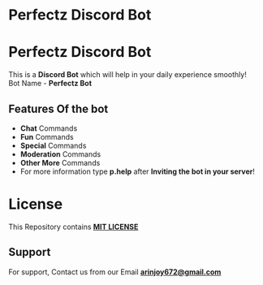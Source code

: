 # Perfectz Discord Bot


# Perfectz Discord Bot

This is a **Discord Bot** which will help in your daily experience smoothly!\
Bot Name - **Perfectz Bot**

## Features Of the bot

- **Chat** Commands
- **Fun** Commands
- **Special** Commands
- **Moderation** Commands
- **Other More** Commands
- For more information type **p.help** after **Inviting the bot in your server**!
# License

This Repository contains **[MIT LICENSE](LICENSE)**


## Support

For support, Contact us from our Email **arinjoy672@gmail.com**

<!-- This bot is now under DEVELOPMENT
It will be Ready Soon! ⚒️⚒️ -->